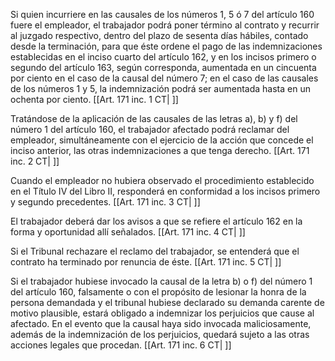 Si quien incurriere en las causales de los números 1, 5 ó 7 del artículo 160 fuere el empleador, el trabajador podrá poner término al contrato y recurrir al juzgado respectivo, dentro del plazo de sesenta días hábiles, contado desde la terminación, para que éste ordene el pago de las indemnizaciones establecidas en el inciso cuarto del artículo 162, y en los incisos primero o segundo del artículo 163, según corresponda, aumentada en un cincuenta por ciento en el caso de la causal del número 7; en el caso de las causales de los números 1 y 5, la indemnización podrá ser aumentada hasta en un ochenta por ciento. [[Art. 171 inc. 1 CT| ]]

Tratándose de la aplicación de las causales de las letras a), b) y f) del número 1 del artículo 160, el trabajador afectado podrá reclamar del empleador, simultáneamente con el ejercicio de la acción que concede el inciso anterior, las otras indemnizaciones a que tenga derecho. [[Art. 171 inc. 2 CT| ]]

Cuando el empleador no hubiera observado el procedimiento establecido en el Título IV del Libro II, responderá en conformidad a los incisos primero y segundo precedentes. [[Art. 171 inc. 3 CT| ]]

El trabajador deberá dar los avisos a que se refiere el artículo 162 en la forma y oportunidad allí señalados. [[Art. 171 inc. 4 CT| ]]

Si el Tribunal rechazare el reclamo del trabajador, se entenderá que el contrato ha terminado por renuncia de éste. [[Art. 171 inc. 5 CT| ]]

Si el trabajador hubiese invocado la causal de la letra b) o f) del número 1 del artículo 160, falsamente o con el propósito de lesionar la honra de la persona demandada y el tribunal hubiese declarado su demanda carente de motivo plausible, estará obligado a indemnizar los perjuicios que cause al afectado. En el evento que la causal haya sido invocada maliciosamente, además de la indemnización de los perjuicios, quedará sujeto a las otras acciones legales que procedan. [[Art. 171 inc. 6 CT| ]]